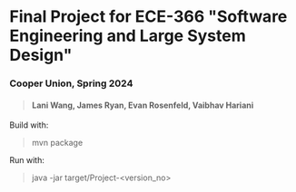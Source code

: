 # Final Project for ECE-366 "Software Engineering and Large System Design"
### Cooper Union, Spring 2024
> #### Lani Wang, James Ryan, Evan Rosenfeld, Vaibhav Hariani

Build with:   <br>
> mvn package

Run with:     <br>
> java -jar target/Project-<version_no>  <br>
